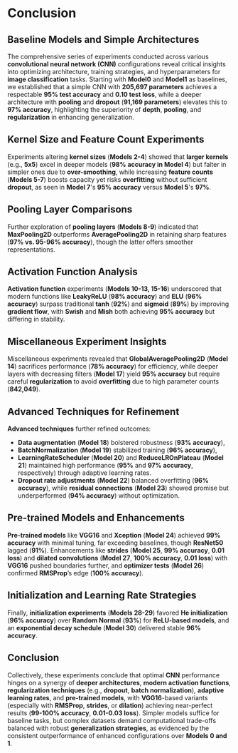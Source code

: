 # Conclusion 

## **Baseline Models and Simple Architectures**
The comprehensive series of experiments conducted across various **convolutional neural network (CNN)** configurations reveal critical insights into optimizing architecture, training strategies, and hyperparameters for **image classification** tasks. Starting with **Model0** and **Model1** as baselines, we established that a simple CNN with **205,697 parameters** achieves a respectable **95% test accuracy** and **0.10 test loss**, while a deeper architecture with **pooling** and **dropout** (**91,169 parameters**) elevates this to **97% accuracy**, highlighting the superiority of **depth**, **pooling**, and **regularization** in enhancing generalization.

## **Kernel Size and Feature Count Experiments**
Experiments altering **kernel sizes** (**Models 2-4**) showed that **larger kernels** (e.g., **5x5**) excel in deeper models (**98% accuracy in Model 4**) but falter in simpler ones due to **over-smoothing**, while increasing **feature counts** (**Models 5-7**) boosts capacity yet risks **overfitting** without sufficient **dropout**, as seen in **Model 7**'s **95% accuracy** versus **Model 5**'s **97%**.

## **Pooling Layer Comparisons**
Further exploration of **pooling layers** (**Models 8-9**) indicated that **MaxPooling2D** outperforms **AveragePooling2D** in retaining sharp features (**97% vs. 95-96% accuracy**), though the latter offers smoother representations.

## **Activation Function Analysis**
**Activation function** experiments (**Models 10-13, 15-16**) underscored that modern functions like **LeakyReLU** (**98% accuracy**) and **ELU** (**96% accuracy**) surpass traditional **tanh** (**92%**) and **sigmoid** (**89%**) by improving **gradient flow**, with **Swish** and **Mish** both achieving **95% accuracy** but differing in stability.

## **Miscellaneous Experiment Insights**
Miscellaneous experiments revealed that **GlobalAveragePooling2D** (**Model 14**) sacrifices performance (**78% accuracy**) for efficiency, while deeper layers with decreasing filters (**Model 17**) yield **95% accuracy** but require careful **regularization** to avoid **overfitting** due to high parameter counts (**842,049**).

## **Advanced Techniques for Refinement**
**Advanced techniques** further refined outcomes: 
- **Data augmentation** (**Model 18**) bolstered robustness (**93% accuracy**),
- **BatchNormalization** (**Model 19**) stabilized training (**96% accuracy**),
- **LearningRateScheduler** (**Model 20**) and **ReduceLROnPlateau** (**Model 21**) maintained high performance (**95%** and **97% accuracy**, respectively) through adaptive learning rates. 
- **Dropout rate adjustments** (**Model 22**) balanced overfitting (**96% accuracy**), while **residual connections** (**Model 23**) showed promise but underperformed (**94% accuracy**) without optimization.

## **Pre-trained Models and Enhancements**
**Pre-trained models** like **VGG16** and **Xception** (**Model 24**) achieved **99% accuracy** with minimal tuning, far exceeding baselines, though **ResNet50** lagged (**91%**). Enhancements like **strides** (**Model 25**, **99% accuracy**, **0.01 loss**) and **dilated convolutions** (**Model 27**, **100% accuracy**, **0.01 loss**) with **VGG16** pushed boundaries further, and **optimizer tests** (**Model 26**) confirmed **RMSProp**’s edge (**100% accuracy**).

## **Initialization and Learning Rate Strategies**
Finally, **initialization experiments** (**Models 28-29**) favored **He initialization** (**96% accuracy**) over **Random Normal** (**93%**) for **ReLU-based models**, and an **exponential decay schedule** (**Model 30**) delivered stable **96% accuracy**.

## **Conclusion**
Collectively, these experiments conclude that optimal **CNN** performance hinges on a synergy of **deeper architectures**, **modern activation functions**, **regularization techniques** (e.g., **dropout**, **batch normalization**), **adaptive learning rates**, and **pre-trained models**, with **VGG16**-based variants (especially with **RMSProp**, **strides**, or **dilation**) achieving near-perfect results (**99-100% accuracy**, **0.01-0.03 loss**). Simpler models suffice for baseline tasks, but complex datasets demand computational trade-offs balanced with robust **generalization strategies**, as evidenced by the consistent outperformance of enhanced configurations over **Models 0 and 1**.

